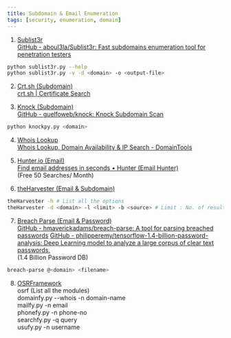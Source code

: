 ```yaml
---
title: Subdomain & Email Enumeration
tags: [security, enumeration, domain]
---
```


1. <u>Sublist3r</u>  
   [GitHub - aboul3la/Sublist3r: Fast subdomains enumeration tool for penetration testers](https://github.com/aboul3la/Sublist3r)

````bash
python sublist3r.py --help
python sublist3r.py -v -d <domain> -o <output-file>
````

2. <u>Crt.sh (Subdomain)</u>  
   [crt.sh | Certificate Search](https://crt.sh/)

3. <u>Knock (Subdomain)</u>  
   [GitHub - guelfoweb/knock: Knock Subdomain Scan](https://github.com/guelfoweb/knock.git)

````bash
python knockpy.py <domain>
````

4. <u>Whois Lookup</u>  
   [Whois Lookup, Domain Availability & IP Search - DomainTools](https://whois.domaintools.com/)

5. <u>Hunter.io (Email)</u>  
   [Find email addresses in seconds • Hunter (Email Hunter)](https://hunter.io/)  
   (Free 50 Searches/ Month)

6. <u>theHarvester (Email & Subdomain)</u>

````bash
theHarvester -h # List all the options
theHarvester -d <domain> -l <limit> -b <source> # Limit : No. of results
````

7. <u>Breach Parse (Email & Password)</u>  
   [GitHub - hmaverickadams/breach-parse: A tool for parsing breached passwords](https://github.com/hmaverickadams/breach-parse)
   [GitHub - philipperemy/tensorflow-1.4-billion-password-analysis: Deep Learning model to analyze a large corpus of clear text passwords.](https://github.com/philipperemy/tensorflow-1.4-billion-password-analysis)  
   (1.4 Billion Password DB)

````bash
breach-parse @<domain> <filename>
````

8. <u>OSRFramework</u>  
   osrf (List all the modules)  
   domainfy.py --whois -n domain-name  
   mailfy.py -n email  
   phonefy.py -n phone-no  
   searchfy.py -q query  
   usufy.py -n username